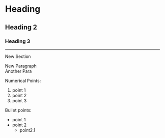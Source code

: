 # Heading
## Heading 2
### Heading 3
---
New Section

New Paragraph<br>
Another Para

Numerical Points:
1. point 1
2. point 2
3. point 3

Bullet points:
* point 1
* point 2
  * point2.1
